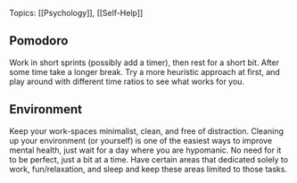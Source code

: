 Topics: [[Psychology]], [[Self-Help]]  
## Pomodoro
Work in short sprints (possibly add a timer), then rest for a short bit. After some time take a longer break. Try a more heuristic approach at first, and play around with different time ratios to see what works for you.
## Environment
Keep your work-spaces minimalist, clean, and free of distraction. Cleaning up your environment (or yourself) is one of the easiest ways to improve mental health, just wait for a day where you are hypomanic. No need for it to be perfect, just a bit at a time. Have certain areas that dedicated solely to work, fun/relaxation, and sleep and keep these areas limited to those tasks.
